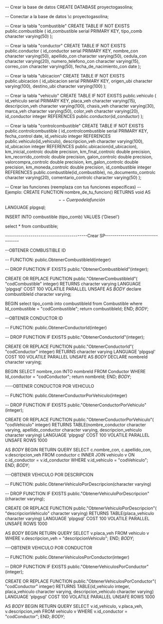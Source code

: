 -- Crear la base de datos
CREATE DATABASE proyectogasolina;

-- Conectar a la base de datos
\c proyectogasolina;

-- Crear la tabla "combustible"
CREATE TABLE IF NOT EXISTS public.combustible (
    id_combustible serial PRIMARY KEY,
    tipo_comb character varying(50)
);

-- Crear la tabla "conductor"
CREATE TABLE IF NOT EXISTS public.conductor (
    id_conductor serial PRIMARY KEY,
    nombre_con character varying(50),
    apellido_con character varying(50),
    cedula_con character varying(20),
    numero_telefono_con character varying(15),
    correo_con character varying(50),
    fecha_de_nacimiento_con date
);

-- Crear la tabla "ubicacion"
CREATE TABLE IF NOT EXISTS public.ubicacion (
    id_ubicacion serial PRIMARY KEY,
    origen_ubi character varying(100),
    destino_ubi character varying(100)
);

-- Crear la tabla "vehiculo"
CREATE TABLE IF NOT EXISTS public.vehiculo (
    id_vehiculo serial PRIMARY KEY,
    placa_veh character varying(15),
    descripcion_veh character varying(100),
    chasis_veh character varying(30),
    marca_veh character varying(50),
    color_veh character varying(20),
    id_conductor integer REFERENCES public.conductor(id_conductor)
);

-- Crear la tabla "controlcombustible"
CREATE TABLE IF NOT EXISTS public.controlcombustible (
    id_controlcombustible serial PRIMARY KEY,
    fecha_control date,
    id_vehiculo integer REFERENCES public.vehiculo(id_vehiculo),
    descripcion_veh character varying(100),
    id_ubicacion integer REFERENCES public.ubicacion(id_ubicacion),
    km_inicial_controlc double precision,
    km_final_controlc double precision,
    km_recorrido_controlc double precision,
    galon_controlc double precision,
    valorcompra_controlc double precision,
    km_galon_controlc double precision,
    km_moneda_controlc double precision,
    id_combustible integer REFERENCES public.combustible(id_combustible),
    no_documento_controlc character varying(20),
    comentario_controlc character varying(50)
);

-- Crear las funciones (reemplaza con tus funciones específicas)
-- Ejemplo: CREATE FUNCTION nombre_de_tu_funcion() RETURNS void AS $$ -- Cuerpo de la función $$ LANGUAGE plpgsql;

INSERT INTO combustible (tipo_comb)
VALUES 
    ('Diesel')
	
select * from combustible;

------------------------------------------Crear SP---------------------------------- 

--OBTENER COMBUSTIBLE ID

-- FUNCTION: public.ObtenerCombustibleId(integer)

-- DROP FUNCTION IF EXISTS public."ObtenerCombustibleId"(integer);

CREATE OR REPLACE FUNCTION public."ObtenerCombustibleId"(
	"codCombustible" integer)
    RETURNS character varying
    LANGUAGE 'plpgsql'
    COST 100
    VOLATILE PARALLEL UNSAFE
AS $BODY$
declare 
combustibleId character varying;

BEGIN 
	select tipo_comb into combustibleId from Combustible where Id_combustible = "codCombustible";
	return combustibleId;
END;
$BODY$;

--OBTENER CONDUCTOR ID 

-- FUNCTION: public.ObtenerConductorId(integer)

-- DROP FUNCTION IF EXISTS public."ObtenerConductorId"(integer);

CREATE OR REPLACE FUNCTION public."ObtenerConductorId"(
	"codConductor" integer)
    RETURNS character varying
    LANGUAGE 'plpgsql'
    COST 100
    VOLATILE PARALLEL UNSAFE
AS $BODY$
DECLARE 
    nombreId character varying;

BEGIN
    SELECT nombre_con INTO nombreId FROM Conductor WHERE Id_conductor = "codConductor";
    return nombreId;
END;
$BODY$;

----OBTENER CONDUCTOR POR VEHICULO 


-- FUNCTION: public.ObtenerConductorPorVehiculo(integer)

-- DROP FUNCTION IF EXISTS public."ObtenerConductorPorVehiculo"(integer);

CREATE OR REPLACE FUNCTION public."ObtenerConductorPorVehiculo"(
	"codVehiculo" integer)
    RETURNS TABLE(nombre_conductor character varying, apellido_conductor character varying, descripcion_vehiculo character varying) 
    LANGUAGE 'plpgsql'
    COST 100
    VOLATILE PARALLEL UNSAFE
    ROWS 1000

AS $BODY$
BEGIN
    RETURN QUERY
    SELECT
        c.nombre_con,
        c.apellido_con,
        v.descripcion_veh
    FROM
        conductor c
    INNER JOIN
        vehiculo v ON c.id_conductor = v.id_conductor
    WHERE
        v.id_vehiculo = "codVehiculo";
END;
$BODY$;

---OBTENER VEHICULO POR DESCRIPCION 

-- FUNCTION: public.ObtenerVehiculoPorDescripcion(character varying)

-- DROP FUNCTION IF EXISTS public."ObtenerVehiculoPorDescripcion"(character varying);

CREATE OR REPLACE FUNCTION public."ObtenerVehiculoPorDescripcion"(
	"descripcionVehiculo" character varying)
    RETURNS TABLE(placa_vehiculo character varying) 
    LANGUAGE 'plpgsql'
    COST 100
    VOLATILE PARALLEL UNSAFE
    ROWS 1000

AS $BODY$
BEGIN
    RETURN QUERY
    SELECT
        v.placa_veh
    FROM
        vehiculo v
    WHERE
        v.descripcion_veh = "descripcionVehiculo";
END;
$BODY$;


---OBTENER VEHICULO POR CONDUCTOR 

-- FUNCTION: public.ObtenerVehiculosPorConductor(integer)

-- DROP FUNCTION IF EXISTS public."ObtenerVehiculosPorConductor"(integer);

CREATE OR REPLACE FUNCTION public."ObtenerVehiculosPorConductor"(
	"codConductor" integer)
    RETURNS TABLE(id_vehiculo integer, placa_vehiculo character varying, descripcion_vehiculo character varying) 
    LANGUAGE 'plpgsql'
    COST 100
    VOLATILE PARALLEL UNSAFE
    ROWS 1000

AS $BODY$
BEGIN
    RETURN QUERY
    SELECT
        v.id_vehiculo,
        v.placa_veh,
        v.descripcion_veh
    FROM
        vehiculo v
    WHERE
        v.id_conductor = "codConductor";
END;
$BODY$;

